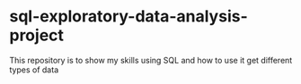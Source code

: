 # sql-exploratory-data-analysis-project


This repository is to show my skills using SQL and how to use it get different types of data